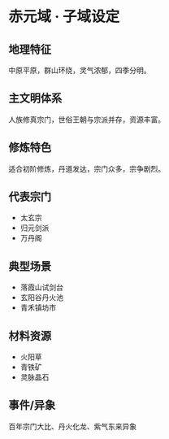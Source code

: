 # 赤元域 · 子域设定

## 地理特征
中原平原，群山环绕，灵气浓郁，四季分明。

## 主文明体系
人族修真宗门，世俗王朝与宗派并存，资源丰富。

## 修炼特色
适合初阶修炼，丹道发达，宗门众多，宗争剧烈。

## 代表宗门
- 太玄宗
- 归元剑派
- 万丹阁

## 典型场景
- 落霞山试剑台
- 玄阳谷丹火池
- 青禾镇坊市

## 材料资源
- 火阳草
- 青铁矿
- 灵脉晶石

## 事件/异象
百年宗门大比、丹火化龙、紫气东来异象